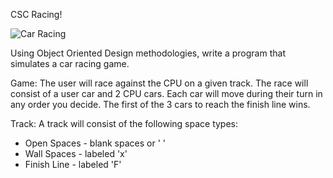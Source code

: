 CSC Racing!

![Car Racing](https://user-images.githubusercontent.com/69538387/234407155-cbeff9f8-e53e-4fcd-809d-1dba5a6ce6b9.jpg)

Using Object Oriented Design methodologies, write a program that simulates a car racing game.

Game: 
The user will race against the CPU on a given track.  The race will consist of a user car and 2 CPU cars.  Each car will move during their turn in any order you decide.  The first of the 3 cars to reach the finish line wins.

Track:
A track will consist of the following space types:
- Open Spaces - blank spaces or ' '
- Wall Spaces - labeled 'x'
- Finish Line - labeled 'F'
